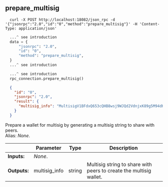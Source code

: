 ## **prepare_multisig**

```shell
  curl -X POST http://localhost:18082/json_rpc -d '{"jsonrpc":"2.0","id":"0","method":"prepare_multisig"}' -H 'Content-Type: application/json'
```
```python
  ...^ see introduction
  data = {
      "jsonrpc": "2.0",
      "id": "0",
      "method": "prepare_multisig",
  }
  ...^ see introduction
```
```py
  ...^ see introduction
  rpc_connection.prepare_multisig()
```
```json
  {
    "id": "0",
    "jsonrpc": "2.0",
    "result": {
      "multisig_info": "MultisigV1BFdxQ653cQHB8wsj9WJQd2VdnjxK89g5M94dKPBNw22reJnyJYKrz6rJeXdjFwJ3Mz6n4qNQLd6eqUZKLiNzJFi3UPNVcTjtkG2aeSys9sYkvYYKMZ7chCxvoEXVgm74KKUcUu4V8xveCBFadFuZs8shnxBWHbcwFr5AziLr2mE7KHJT"
    }
  }
```
Prepare a wallet for multisig by generating a multisig string to share with peers.  
Alias: *None*.  

|             | Parameter     | Type   | Description
| ---         | ---           | ---    | ---
|**Inputs:**  | *None*.       |        |
|**Outputs:** | multisig_info | string | Multisig string to share with peers to create the multisig wallet.
